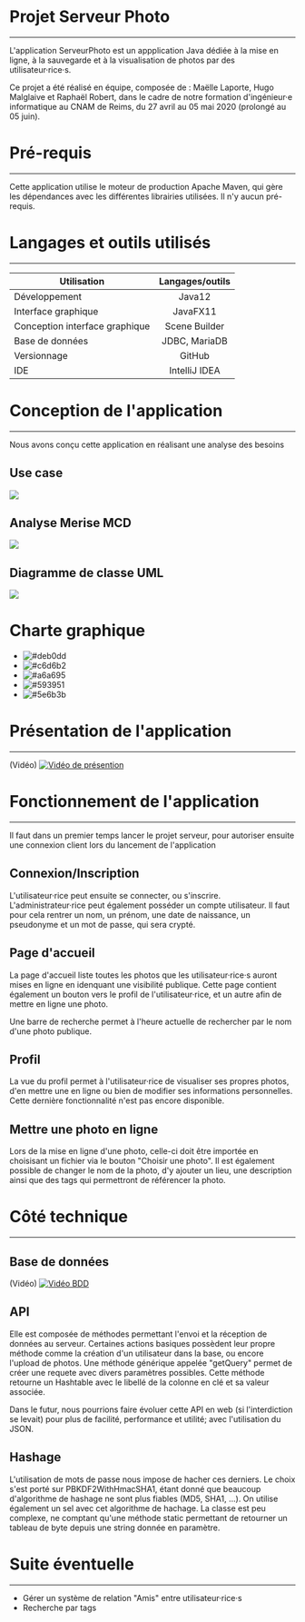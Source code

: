 # Projet Serveur Photo
***
L'application ServeurPhoto est un appplication Java dédiée à la mise en ligne, à la sauvegarde et à la visualisation de photos par des utilisateur·rice·s.

Ce projet a été réalisé en équipe, composée de : Maëlle Laporte, Hugo Malglaive et Raphaël Robert, dans le cadre de notre formation d'ingénieur·e informatique au CNAM de Reims, du 27 avril au 05 mai 2020 (prolongé au 05 juin).

# Pré-requis
***
Cette application utilise le moteur de production Apache Maven, qui gère les dépendances avec les différentes librairies utilisées.
Il n'y aucun pré-requis.

# Langages et outils utilisés
***

| Utilisation                    | Langages/outils       |
|--------------------------------|:---------------------:|
| Développement                  | Java12                |
| Interface graphique            | JavaFX11              |
| Conception interface graphique | Scene Builder         |
| Base de données                | JDBC, MariaDB         |
| Versionnage                    | GitHub                |
| IDE                            | IntelliJ IDEA         |


# Conception de l'application
***
Nous avons conçu cette application en réalisant une analyse des besoins

## Use case
![](http://tidusdotexe.fr/projet%20flauzac/use%20case.PNG)

## Analyse Merise MCD
![](http://tidusdotexe.fr/projet%20flauzac/mcd.PNG)

## Diagramme de classe UML
![](http://tidusdotexe.fr/projet%20flauzac/diag.PNG)

# Charte graphique
* ![#deb0dd](https://placehold.it/15/deb0dd/000000?text=+)
* ![#c6d6b2](https://placehold.it/15/c6d6b2/000000?text=+)
* ![#a6a695](https://placehold.it/15/a6a695/000000?text=+)
* ![#593951](https://placehold.it/15/593951/000000?text=+)
* ![#5e6b3b](https://placehold.it/15/5e6b3b/000000?text=+)

# Présentation de l'application 
***
(Vidéo)
[![Vidéo de présention](https://img.youtube.com/vi/43Cntxb5EN8/maxresdefault.jpg)](https://www.youtube.com/watch?v=43Cntxb5EN8&feature=youtu.be)

# Fonctionnement de l'application
***
Il faut dans un premier temps lancer le projet serveur, pour autoriser ensuite une connexion client lors du lancement de        l'application

## Connexion/Inscription
L'utilisateur·rice peut ensuite se connecter, ou s'inscrire. L'administrateur·rice peut également posséder un compte utilisateur.
Il faut pour cela rentrer un nom, un prénom, une date de naissance, un pseudonyme et un mot de passe, qui sera crypté.

## Page d'accueil
La page d'accueil liste toutes les photos que les utilisateur·rice·s auront mises en ligne en idenquant une visibilité publique. Cette page contient également un bouton vers le profil de l'utilisateur·rice, et un autre afin de mettre en ligne une photo.

Une barre de recherche permet à l'heure actuelle de rechercher par le nom d'une photo publique.

## Profil
La vue du profil permet à l'utilisateur·rice de visualiser ses propres photos, d'en mettre une en ligne ou bien de modifier ses informations personnelles. Cette dernière fonctionnalité n'est pas encore disponible.

## Mettre une photo en ligne
Lors de la mise en ligne d'une photo, celle-ci doit être importée en choisisant un fichier via le bouton "Choisir une photo". Il est également possible de changer le nom de la photo, d'y ajouter un lieu, une description ainsi que des tags qui permettront de référencer la photo.

# Côté technique 
***
## Base de données
(Vidéo)
[![Vidéo BDD](https://img.youtube.com/vi/Lc_GPG0_r-0/maxresdefault.jpg)](https://www.youtube.com/watch?v=Lc_GPG0_r-0&feature=youtu.be)

## API
Elle est composée de méthodes permettant l'envoi et la réception de données au serveur. Certaines actions basiques possèdent leur propre méthode comme la création d'un utilisateur dans la base, ou encore l'upload de photos. Une méthode générique appelée "getQuery" permet de créer une requete avec divers paramètres possibles. Cette méthode retourne un Hashtable avec le libellé de la colonne en clé et sa valeur associée.

Dans le futur, nous pourrions faire évoluer cette API en web (si l'interdiction se levait) pour plus de facilité, performance et utilité; avec l'utilisation du JSON. 

## Hashage
L'utilisation de mots de passe nous impose de hacher ces derniers. Le choix s'est porté sur PBKDF2WithHmacSHA1, étant donné que beaucoup d'algorithme de hashage ne sont plus fiables (MD5, SHA1, ...). On utilise également un sel avec cet algorithme de hachage. La classe est peu complexe, ne comptant qu'une méthode static permettant de retourner un tableau de byte depuis une string donnée en paramètre.

# Suite éventuelle
***
* Gérer un système de relation "Amis" entre utilisateur·rice·s
* Recherche par tags

